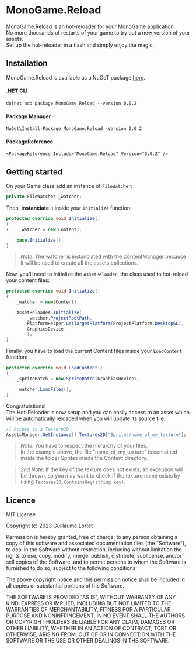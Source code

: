 # MonoGame.Reload

MonoGame.Reload is an hot-reloader for your MonoGame application.  
No more thousands of restarts of your game to try out a new version of your assets.  
Set up the hot-reloader in a flash and simply enjoy the magic.  

## Installation

MonoGame.Reload is available as a NuGeT package [here](https://www.nuget.org/packages/MonoGame.Reload/0.0.2).  

#### .NET CLI
```
dotnet add package MonoGame.Reload --version 0.0.2
```

#### Package Manager
```
NuGet\Install-Package MonoGame.Reload -Version 0.0.2
```

#### PackageReference
```
<PackageReference Include="MonoGame.Reload" Version="0.0.2" />
```

## Getting started

On your Game class add an instance of `FileWatcher`:
```csharp
private FileWatcher _watcher;
```
Then, **instanciate** it inside your `Initialize` function:
```csharp
protected override void Initialize()
{
+    _watcher = new(Content);

    base.Initialize();
}
```
> *Note*: The watcher is instanciated with the ContentManager because it will be used to create all the assets collections.

Now, you'll need to initialize the `AssetReloader`, the class used to hot-reload your content files:
```csharp
protected override void Initialize()
{
    _watcher = new(Content);

    AssetReloader.Initialize(
        _watcher.ProjectRootPath,
        PlatformHelper.GetTargetPlatform(ProjectPlatform.DesktopGL),
        GraphicsDevice
        );
}
```

Finally, you have to load the current Content files inside your `LoadContent` function:

```csharp
protected override void LoadContent()
{
    _spriteBatch = new SpriteBatch(GraphicsDevice);

    _watcher.LoadFiles();
}
```

Congratulations!  
The Hot-Reloader is now setup and you can easily access to an asset which will be automatically reloaded when you will update its source file:

```csharp
// Access to a Texture2D
AssetsManager.GetInstance().Textures2D["Sprites/name_of_my_texture"];
```

> *Note*: You have to respect the hierarchy of your files.  
> In the example above, the file "name_of_my_texture" is contained inside the folder Sprites inside the Content directory.


> *2nd Note*: If the key of the texture does not exists, an exception will be thrown, so you may want to check if the texture name exists by using `Textures2D.ContainsKey(string key)`.

## Licence

MIT License

Copyright (c) 2023 Guillaume Lortet

Permission is hereby granted, free of charge, to any person obtaining a copy
of this software and associated documentation files (the "Software"), to deal
in the Software without restriction, including without limitation the rights
to use, copy, modify, merge, publish, distribute, sublicense, and/or sell
copies of the Software, and to permit persons to whom the Software is
furnished to do so, subject to the following conditions:

The above copyright notice and this permission notice shall be included in all
copies or substantial portions of the Software.

THE SOFTWARE IS PROVIDED "AS IS", WITHOUT WARRANTY OF ANY KIND, EXPRESS OR
IMPLIED, INCLUDING BUT NOT LIMITED TO THE WARRANTIES OF MERCHANTABILITY,
FITNESS FOR A PARTICULAR PURPOSE AND NONINFRINGEMENT. IN NO EVENT SHALL THE
AUTHORS OR COPYRIGHT HOLDERS BE LIABLE FOR ANY CLAIM, DAMAGES OR OTHER
LIABILITY, WHETHER IN AN ACTION OF CONTRACT, TORT OR OTHERWISE, ARISING FROM,
OUT OF OR IN CONNECTION WITH THE SOFTWARE OR THE USE OR OTHER DEALINGS IN THE
SOFTWARE.